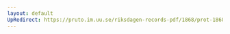 ```yaml
---
layout: default
UpRedirect: https://pruto.im.uu.se/riksdagen-records-pdf/1868/prot-1868--fk--502/prot-1868--fk--502_000.pdf
---
```

